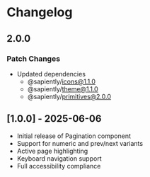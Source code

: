 # Changelog

## 2.0.0

### Patch Changes

- Updated dependencies
  - @sapiently/icons@1.1.0
  - @sapiently/theme@1.1.0
  - @sapiently/primitives@2.0.0

## [1.0.0] - 2025-06-06

- Initial release of Pagination component
- Support for numeric and prev/next variants
- Active page highlighting
- Keyboard navigation support
- Full accessibility compliance
